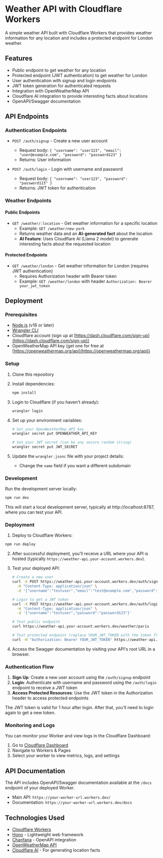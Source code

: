 # Weather API with Cloudflare Workers

A simple weather API built with Cloudflare Workers that provides weather information for any location and includes a protected endpoint for London weather.

## Features

- Public endpoint to get weather for any location
- Protected endpoint (JWT authentication) to get weather for London
- User authentication with signup and login endpoints
- JWT token generation for authenticated requests
- Integration with OpenWeatherMap API
- Cloudflare AI integration to provide interesting facts about locations
- OpenAPI/Swagger documentation

## API Endpoints

### Authentication Endpoints

- `POST /auth/signup` - Create a new user account

  - Request body: `{ "username": "user123", "email": "user@example.com", "password": "password123" }`
  - Returns: User information

- `POST /auth/login` - Login with username and password
  - Request body: `{ "username": "user123", "password": "password123" }`
  - Returns: JWT token for authentication

### Weather Endpoints

#### Public Endpoints

- `GET /weather/:location` - Get weather information for a specific location
  - Example: `GET /weather/new-york`
  - Returns weather data and an **AI-generated fact** about the location
  - **AI Feature**: Uses Cloudflare AI (Llama 2 model) to generate interesting facts about the requested location

#### Protected Endpoints

- `GET /weather/london` - Get weather information for London (requires JWT authentication)
  - Requires Authorization header with Bearer token
  - Example: `GET /weather/london` with header `Authorization: Bearer your_jwt_token`

## Deployment

### Prerequisites

- [Node.js](https://nodejs.org/) (v16 or later)
- [Wrangler CLI](https://developers.cloudflare.com/workers/wrangler/install-and-update/)
- Cloudflare account (sign up at [https://dash.cloudflare.com/sign-up](https://dash.cloudflare.com/sign-up))
- OpenWeatherMap API key (get one for free at [https://openweathermap.org/api](https://openweathermap.org/api))

### Setup

1. Clone this repository
2. Install dependencies:
   ```bash
   npm install
   ```
3. Login to Cloudflare (if you haven't already):
   ```bash
   wrangler login
   ```
4. Set up your environment variables:

   ```bash
   # Set your OpenWeatherMap API key
   wrangler secret put OPENWEATHER_API_KEY

   # Set your JWT secret (can be any secure random string)
   wrangler secret put JWT_SECRET
   ```

5. Update the `wrangler.jsonc` file with your project details:
   - Change the `name` field if you want a different subdomain

### Development

Run the development server locally:

```bash
npm run dev
```

This will start a local development server, typically at http://localhost:8787, where you can test your API.

### Deployment

1. Deploy to Cloudflare Workers:

```bash
npm run deploy
```

2. After successful deployment, you'll receive a URL where your API is hosted (typically `https://weather-api.your-account.workers.dev`).

3. Test your deployed API:

   ```bash
   # Create a new user
   curl -X POST https://weather-api.your-account.workers.dev/auth/signup \
     -H "Content-Type: application/json" \
     -d '{"username":"testuser","email":"test@example.com","password":"password123"}'

   # Login to get a JWT token
   curl -X POST https://weather-api.your-account.workers.dev/auth/login \
     -H "Content-Type: application/json" \
     -d '{"username":"testuser","password":"password123"}'

   # Test public endpoint
   curl https://weather-api.your-account.workers.dev/weather/paris

   # Test protected endpoint (replace YOUR_JWT_TOKEN with the token from login response)
   curl -H "Authorization: Bearer YOUR_JWT_TOKEN" https://weather-api.your-account.workers.dev/weather/london
   ```

4. Access the Swagger documentation by visiting your API's root URL in a browser.

### Authentication Flow

1. **Sign Up**: Create a new user account using the `/auth/signup` endpoint
2. **Login**: Authenticate with username and password using the `/auth/login` endpoint to receive a JWT token
3. **Access Protected Resources**: Use the JWT token in the Authorization header to access protected endpoints

The JWT token is valid for 1 hour after login. After that, you'll need to login again to get a new token.

### Monitoring and Logs

You can monitor your Worker and view logs in the Cloudflare Dashboard:

1. Go to [Cloudflare Dashboard](https://dash.cloudflare.com/)
2. Navigate to Workers & Pages
3. Select your worker to view metrics, logs, and settings

## API Documentation

The API includes OpenAPI/Swagger documentation available at the `/docs` endpoint of your deployed Worker.

- Main API: `https://your-worker-url.workers.dev/`
- Documentation: `https://your-worker-url.workers.dev/docs`

## Technologies Used

- [Cloudflare Workers](https://workers.cloudflare.com/)
- [Hono](https://hono.dev/) - Lightweight web framework
- [Chanfana](https://chanfana.com/) - OpenAPI integration
- [OpenWeatherMap API](https://openweathermap.org/api)
- [Cloudflare AI](https://developers.cloudflare.com/workers/ai/) - For generating location facts
